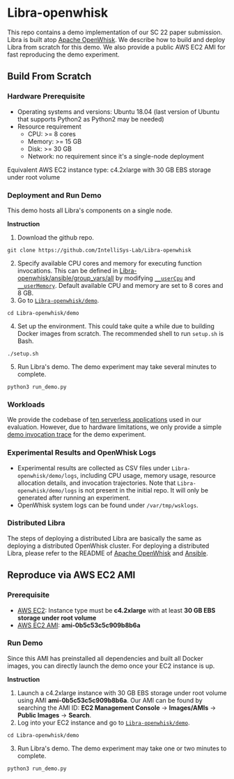 <!--
#
# Licensed to the Apache Software Foundation (ASF) under one or more
# contributor license agreements.  See the NOTICE file distributed with
# this work for additional information regarding copyright ownership.
# The ASF licenses this file to You under the Apache License, Version 2.0
# (the "License"); you may not use this file except in compliance with
# the License.  You may obtain a copy of the License at
#
#     http://www.apache.org/licenses/LICENSE-2.0
#
# Unless required by applicable law or agreed to in writing, software
# distributed under the License is distributed on an "AS IS" BASIS,
# WITHOUT WARRANTIES OR CONDITIONS OF ANY KIND, either express or implied.
# See the License for the specific language governing permissions and
# limitations under the License.
#
-->

# Libra-openwhisk

This repo contains a demo implementation of our SC 22 paper submission. Libra is built atop [Apache OpenWhisk](https://github.com/apache/openwhisk). We describe how to build and deploy Libra from scratch for this demo. We also provide a public AWS EC2 AMI for fast reproducing the demo experiment.

## Build From Scratch

### Hardware Prerequisite
- Operating systems and versions: Ubuntu 18.04 (last version of Ubuntu that supports Python2 as Python2 may be needed)
- Resource requirement
  - CPU: >= 8 cores
  - Memory: >= 15 GB
  - Disk: >= 30 GB
  - Network: no requirement since it's a single-node deployment

Equivalent AWS EC2 instance type: c4.2xlarge with 30 GB EBS storage under root volume

### Deployment and Run Demo
This demo hosts all Libra's components on a single node.   

**Instruction**

1. Download the github repo.
```
git clone https://github.com/IntelliSys-Lab/Libra-openwhisk
```
2. Specify available CPU cores and memory for executing function invocations. This can be defined in [Libra-openwhisk/ansible/group_vars/all](https://github.com/IntelliSys-Lab/Libra-openwhisk/blob/master/ansible/group_vars/all) by modifying [`__userCpu`](https://github.com/IntelliSys-Lab/Libra-openwhisk/blob/master/ansible/group_vars/all#L200) and [`__userMemory`](https://github.com/IntelliSys-Lab/Libra-openwhisk/blob/master/ansible/group_vars/all#L199). Default available CPU and memory are set to 8 cores and 8 GB.
3. Go to [`Libra-openwhisk/demo`](https://github.com/IntelliSys-Lab/Libra-openwhisk/tree/master/demo).
```
cd Libra-openwhisk/demo
```
4. Set up the environment. This could take quite a while due to building Docker images from scratch. The recommended shell to run `setup.sh` is Bash.
```
./setup.sh
```
5. Run Libra's demo. The demo experiment may take several minutes to complete.
```
python3 run_demo.py
```

### Workloads

We provide the codebase of [ten serverless applications](https://github.com/IntelliSys-Lab/Libra-openwhisk/tree/master/workloads) used in our evaluation. However, due to hardware limitations, we only provide a simple [demo invocation trace](https://github.com/IntelliSys-Lab/Libra-openwhisk/tree/master/demo/azurefunctions-dataset2019) for the demo experiment.

### Experimental Results and OpenWhisk Logs
- Experimental results are collected as CSV files under `Libra-openwhisk/demo/logs`, including CPU usage, memory usage, resource allocation details, and invocation trajectories. Note that `Libra-openwhisk/demo/logs` is not present in the initial repo. It will only be generated after running an experiment.
- OpenWhisk system logs can be found under `/var/tmp/wsklogs`.

### Distributed Libra
The steps of deploying a distributed Libra are basically the same as deploying a distributed OpenWhisk cluster. For deploying a distributed Libra, please refer to the README of [Apache OpenWhisk](https://github.com/apache/openwhisk) and [Ansible](https://github.com/apache/openwhisk/tree/master/ansible). 

## Reproduce via AWS EC2 AMI

### Prerequisite
- [AWS EC2](https://aws.amazon.com/ec2/): Instance type must be **c4.2xlarge** with at least **30 GB EBS storage under root volume**
- [AWS EC2 AMI](https://docs.aws.amazon.com/AWSEC2/latest/UserGuide/AMIs.html): **ami-0b5c53c5c909b8b6a**

### Run Demo
Since this AMI has preinstalled all dependencies and built all Docker images, you can directly launch the demo once your EC2 instance is up.

**Instruction**

1. Launch a c4.2xlarge instance with 30 GB EBS storage under root volume using AMI **ami-0b5c53c5c909b8b6a**. Our AMI can be found by searching the AMI ID: **EC2 Management Console** -> **Images/AMIs** -> **Public Images** -> **Search**.
2. Log into your EC2 instance and go to [`Libra-openwhisk/demo`](https://github.com/IntelliSys-Lab/Libra-openwhisk/tree/master/demo).
```
cd Libra-openwhisk/demo
```
3. Run Libra's demo. The demo experiment may take one or two minutes to complete.
```
python3 run_demo.py
```
